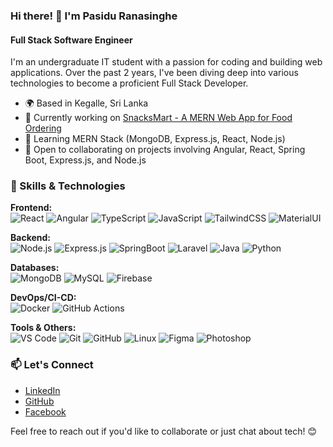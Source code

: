 ### Hi there! 👋 I'm Pasidu Ranasinghe

#### Full Stack Software Engineer

I'm an undergraduate IT student with a passion for coding and building web applications. Over the past 2 years, I've been diving deep into various technologies to become a proficient Full Stack Developer.

- 🌍 Based in Kegalle, Sri Lanka
- 🚀 Currently working on [SnacksMart - A MERN Web App for Food Ordering](https://github.com/PasiduRanasinghe/SnacksMart)
- 🧠 Learning MERN Stack (MongoDB, Express.js, React, Node.js)
- 🤝 Open to collaborating on projects involving Angular, React, Spring Boot, Express.js, and Node.js

### 🔧 Skills & Technologies

**Frontend:**  
![React](https://img.shields.io/badge/-React-61DAFB?logo=react&logoColor=white) ![Angular](https://img.shields.io/badge/-Angular-DD0031?logo=angular&logoColor=white) ![TypeScript](https://img.shields.io/badge/-TypeScript-3178C6?logo=typescript&logoColor=white) ![JavaScript](https://img.shields.io/badge/-JavaScript-F7DF1E?logo=javascript&logoColor=black) ![TailwindCSS](https://img.shields.io/badge/-TailwindCSS-06B6D4?logo=tailwind-css&logoColor=white) ![MaterialUI](https://img.shields.io/badge/-MaterialUI-0081CB?logo=mui&logoColor=white)

**Backend:**  
![Node.js](https://img.shields.io/badge/-Node.js-339933?logo=node.js&logoColor=white) ![Express.js](https://img.shields.io/badge/-Express.js-000000?logo=express&logoColor=white) ![SpringBoot](https://img.shields.io/badge/-SpringBoot-6DB33F?logo=spring&logoColor=white) ![Laravel](https://img.shields.io/badge/-Laravel-FF2D20?logo=laravel&logoColor=white) ![Java](https://img.shields.io/badge/-Java-007396?logo=java&logoColor=white) ![Python](https://img.shields.io/badge/-Python-3776AB?logo=python&logoColor=white)

**Databases:**  
![MongoDB](https://img.shields.io/badge/-MongoDB-47A248?logo=mongodb&logoColor=white) ![MySQL](https://img.shields.io/badge/-MySQL-4479A1?logo=mysql&logoColor=white) ![Firebase](https://img.shields.io/badge/-Firebase-FFCA28?logo=firebase&logoColor=black)

**DevOps/CI-CD:**  
![Docker](https://img.shields.io/badge/-Docker-2496ED?logo=docker&logoColor=white) ![GitHub Actions](https://img.shields.io/badge/-GitHub%20Actions-2088FF?logo=github-actions&logoColor=white)  

**Tools & Others:**  
![VS Code](https://img.shields.io/badge/-VS_Code-007ACC?logo=visual-studio-code&logoColor=white) ![Git](https://img.shields.io/badge/-Git-F05032?logo=git&logoColor=white) ![GitHub](https://img.shields.io/badge/-GitHub-181717?logo=github&logoColor=white) ![Linux](https://img.shields.io/badge/-Linux-FCC624?logo=linux&logoColor=black) ![Figma](https://img.shields.io/badge/-Figma-F24E1E?logo=figma&logoColor=white) ![Photoshop](https://img.shields.io/badge/-Photoshop-31A8FF?logo=adobe-photoshop&logoColor=white)

### 📫 Let's Connect

- [LinkedIn](https://www.linkedin.com/in/pasidu-ranasinghe)
- [GitHub](https://github.com/PasiduRanasinghe)
- [Facebook](https://www.facebook.com/pasiduranasinghe0)

Feel free to reach out if you'd like to collaborate or just chat about tech! 😊
